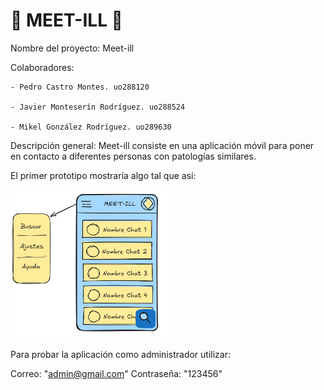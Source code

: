 #  📱 MEET-ILL 💉

Nombre del proyecto: Meet-ill

Colaboradores: 

    - Pedro Castro Montes. uo288120
    
    - Javier Monteserín Rodríguez. uo288524
    
    - Mikel González Rodríguez. uo289630
    
Descripción general: Meet-ill consiste en una aplicación móvil para poner en contacto a diferentes personas con patologías similares.

El primer prototipo mostraría algo tal que así:

<img src="DocImages/prototipov01.PNG" alt="Primer prototipo de MEET-ILL" style="width:50%;">

Para probar la aplicación como administrador utilizar:

Correo: "admin@gmail.com"
Contraseña: "123456"

